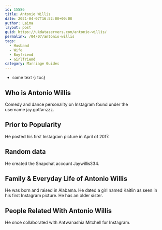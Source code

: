 ```yaml
---
id: 15586
title: Antonio Willis
date: 2021-04-07T16:52:00+00:00
author: Laima
layout: post
guid: https://ukdataservers.com/antonio-willis/
permalink: /04/07/antonio-willis
tags:
  - Husband
  - Wife
  - Boyfriend
  - Girlfriend
category: Marriage Guides
---
```


* some text
{: toc}


## Who is Antonio Willis
                  
                  
                  
Comedy and dance personality on Instagram found under the username jay.gotfanzzz. 
                  
              
            
              
            
                
                
                
## Prior to Popularity
                  
                  
                  
He posted his first Instagram picture in April of 2017. 
                  
              
            
              
            
                
                
                
## Random data
                  
                  
                  
He created the Snapchat account Jaywillis334.
                  
              
            
              
            
                
                
                
## Family & Everyday Life of Antonio Willis
                  
                  
                  
He was born and raised in Alabama. He dated a girl named Kaitlin as seen in his first Instagram picture. He has an older sister.
                  
              
            
              
            
                
                
                
## People Related With Antonio Willis
                  
                  
                  
He once collaborated with Antwanashia Mitchell for Instagram.
                  
              
            
              
            
                
              
            
              
              
            
            
              
            
          
          
          